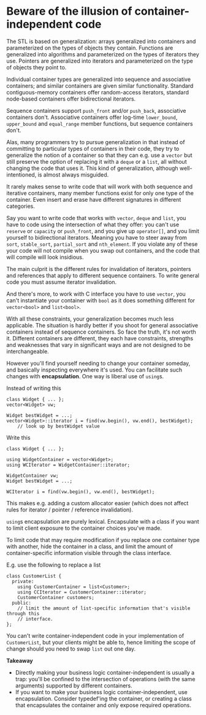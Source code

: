 # Beware of the illusion of container-independent code

The STL is based on generalization: arrays generalized into containers and parameterized on the types of objects they contain. Functions are generalized into algorithms and parameterized on the types of iterators they use. Pointers are generalized into iterators and parameterized on the type of objects they point to.

Individual container types are generalized into sequence and associative containers; and similar containers are given similar functionality.
Standard contiguous-memory containers offer random-access iterators, standard node-based containers offer bidirectional iterators.

Sequence containers support `push_front` and/or `push_back`, associative containers don't.
Associative containers offer log-time `lower_bound`, `upper_bound` and `equal_range` member functions, but sequence containers don't.

Alas, many programmers try to pursue generalization in that instead of committing to particular types of containers in their code, they try to generalize the notion of a container so that they can e.g. use a `vector` but still preserve the option of replacing it with a `deque` or a `list`, all without changing the code that uses it.
This kind of generalization, although well-intentioned, is almost always misguided.

It rarely makes sense to write code that will work with both sequence and iterative containers, many member functions exist for only one type of the container. Even insert and erase have different signatures in different categories.

Say you want to write code that works with `vector`, `deque` and `list`, you have to code using the intersection of what they offer: you can't use `reserve` or `capacity` or `push_front`, and you give up `operator[]`, and you limit yourself to bidirectional iterators. Meaning you have to steer away from `sort`, `stable_sort`, `partial_sort` and `nth_element`.
If you violate any of these your code will not compile when you swap out containers, and the code that will compile will look insidious.

The main culprit is the different rules for invalidation of iterators, pointers and references that apply to different sequence containers. To write general code you must assume iterator invalidation.

And there's more, to work with C interface you have to use `vector`, you can't instantiate your container with `bool` as it does something different for `vector<bool>` and `list<bool>`.

With all these constraints, your generalization becomes much less applicable. The situation is hardly better if you shoot for general associative containers instead of sequence containers.
So face the truth, it's not worth it. Different containers are different, they each have constraints, strengths and weaknesses that vary in significant ways and are not designed to be interchangeable.

However you'll find yourself needing to change your container someday, and basically inspecting everywhere it's used. You can facilitate such changes with **encapsulation**.
One way is liberal use of `using`s.

Instead of writing this
```
class Widget { ... };
vector<Widget> vw;

Widget bestWidget = ...;
vector<Widget>::iterator i = find(vw.begin(), vw.end(), bestWidget);
    // look up by bestWidget value
```
Write this
```
class Widget { ... };

using WidgetContainer = vector<Widget>;
using WCIterator = WidgetContainer::iterator;

WidgetContainer vw;
Widget bestWidget = ...;

WCIterator i = find(vw.begin(), vw.end(), bestWidget);
```

This makes e.g. adding a custom allocator easier (which does not affect rules for iterator / pointer / reference invalidation).

`using`s encapsulation are purely lexical.
Encapsulate with a class if you want to limit client exposure to the container choices you've made.

To limit code that may require modification if you replace one container type with another, hide the container in a class, and limit the amount of container-specific information visible through the class interface.

E.g. use the following to replace a list
```
class CustomerList {
  private:
    using CustomerContainer = list<Customer>;
    using CCIterator = CustomerContainer::iterator;
    CustomerContainer customers;
  public:
    // limit the amount of list-specific information that's visible through this
    // interface.
};
```
You can't write container-independent code in your implementation of `CustomerList`, but your clients might be able to, hence limiting the scope of change should you need to swap `list` out one day.

**Takeaway**

* Directly making your business logic container-independent is usually a trap: you'll be confined to the intersection of operations (with the same arguments) supported by different containers.
* If you want to make your business logic container-independent, use encapsulation. Consider typedef'ing the container, or creating a class that encapsulates the container and only expose required operations.


